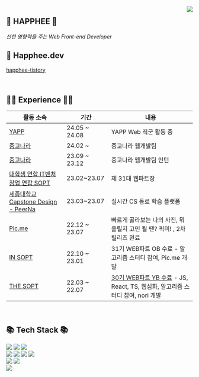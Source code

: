 
<img align="right" src="https://github-readme-stats-sigma-five.vercel.app/api?username=Happhee&show_icons=true&theme=dracula"/>

## 💛 HAPPHEE 💛
 *선한 영향력을 주는 Web Front-end Developer*

## 💬 Happhee.dev
[happhee-tistory](https://happhee-dev.tistory.com) 

 <br>

 ## 👩‍💻 Experience 👩‍💻

|활동 소속 |기간|내용|
|---|---|---|
|<a href="https://www.yapp.co.kr/">YAPP</a>|24.05 ~ 24.08 | YAPP Web 직군 활동 중  |
|<a href="https://web.joongna.com">중고나라</a>|24.02 ~ | 중고나라 웹개발팀  |
|<a href="https://web.joongna.com">중고나라</a>|23.09 ~ 23.12 | 중고나라 웹개발팀 인턴  |
|<a href="http://sopt.org/wp/">대학생 연합 IT벤처 창업 연합 SOPT</a>|23.02~23.07 | 제 31대 웹파트장  |
|<a href="https://peerna.kr/">세종대학교 Capstone Design - PeerNa </a>|23.03~23.07 | 실시간 CS 동료 학습 플랫폼  |
|<a href="https://with-picme.com/">Pic.me</a>|22.12 ~ 23.07 |  빠르게 골라보는 나의 사진, 뭐 올릴지 고민 될 땐? 픽미! , 2차 릴리즈 완료 |
|<a href="http://sopt.org/wp/">IN SOPT</a>|22.10 ~ 23.01| 31기 WEB파트 OB 수료 - 알고리즘 스터디 참여, Pic.me 개발 |
|<a href="http://sopt.org/wp/">THE SOPT</a>|22.03 ~ 22.07| <a href="https://happhee-dev.tistory.com/4">30기 WEB파트 YB 수료</a> - JS, React, TS, 웹심화, 알고리즘 스터디 참여, nori 개발 |

<br>

 ## 📚 Tech Stack 📚
<img src="https://img.shields.io/badge/React-61DAFB?style=flat-square&logo=React&logoColor=white"/></a>
<img src="https://img.shields.io/badge/TypeScript-3776AB?style=flat-square&logo=Typescript&logoColor=white"/></a>
  <img src="https://img.shields.io/badge/Recoil-3578e5?style=flat-square&logo=React&logoColor=white"/>
<br>
<img src="https://img.shields.io/badge/JavaScript-f7df1e?style=flat-square&logo=javascript&logoColor=white"/></a>
<img src="https://img.shields.io/badge/HTML5-e34f26?style=flat-square&logo=html5&logoColor=white"/></a>
<img src="https://img.shields.io/badge/CSS3-1572B6?style=flat-square&logo=css3&logoColor=white"/></a>
 <img src="https://img.shields.io/badge/styled/component-e084c6?style=flat-square&logo=styled-components&logoColor=white"/>
<br>
<img src="https://img.shields.io/badge/Git-F05032?style=flat-square&logo=Git&logoColor=white"/></a>
<img src="https://img.shields.io/badge/Node.js-339933?style=flat-square&logo=Node.js&logoColor=white"/></a>
<br> 
<img src="https://img.shields.io/badge/Notion-black?style=flat-square&logo=Notion&logoColor=white"></a>
